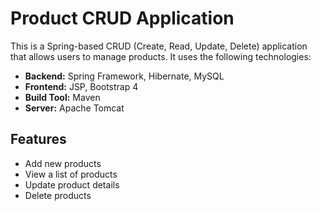 # Product CRUD Application

This is a Spring-based CRUD (Create, Read, Update, Delete) application that allows users to manage products. It uses the following technologies:

- **Backend:** Spring Framework, Hibernate, MySQL
- **Frontend:** JSP, Bootstrap 4
- **Build Tool:** Maven
- **Server:** Apache Tomcat

## Features
- Add new products
- View a list of products
- Update product details
- Delete products
